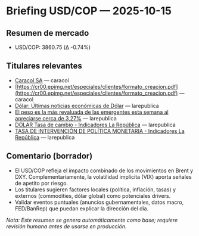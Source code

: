 # Briefing USD/COP — 2025-10-15

## Resumen de mercado
- USD/COP: 3860.75 (Δ -0.74%)

## Titulares relevantes
- [Caracol SA](https://www.psepagos.co/PSEHostingUI/ShowTicketOffice.aspx?ID=5156) — caracol
- [https://cr00.epimg.net/especiales/clientes/formato_creacion.pdf](https://cr00.epimg.net/especiales/clientes/formato_creacion.pdf) — caracol
- [Dólar: Últimas noticias económicas de Dólar](https://www.larepublica.co/dolar) — larepublica
- [El peso es la más revaluada de las emergentes esta semana al apreciarse cerca de 3,27%](https://www.larepublica.co/finanzas/el-peso-es-la-mas-revaluada-de-las-emergentes-esta-semana-al-apreciarse-cerca-de-3-27-4250006) — larepublica
- [DÓLAR Tasa de cambio - Indicadores La República](https://www.larepublica.co/indicadores-economicos/mercado-cambiario/dolar) — larepublica
- [TASA DE INTERVENCIÓN DE POLÍTICA MONETARIA - Indicadores La República](https://www.larepublica.co/indicadores-economicos/macro/tasa-de-intervencion-de-politica-monetaria) — larepublica

## Comentario (borrador)
- El USD/COP refleja el impacto combinado de los movimientos en Brent y DXY. Complementariamente, la volatilidad implícita (VIX) aporta señales de apetito por riesgo.
- Los titulares sugieren factores locales (política, inflación, tasas) y externos (commodities, dólar global) como potenciales drivers.
- Validar eventos puntuales (anuncios gubernamentales, datos macro, FED/BanRep) que puedan explicar la dirección del día.

_Nota: Este resumen se genera automáticamente como base; requiere revisión humana antes de usarse en producción._